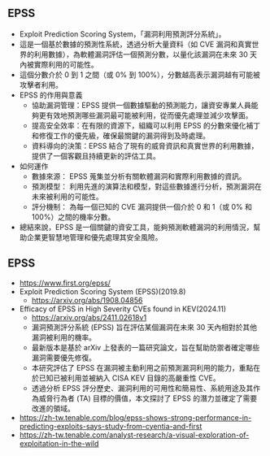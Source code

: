 ## EPSS
- Exploit Prediction Scoring System，「漏洞利用預測評分系統」。
- 這是一個基於數據的預測性系統，透過分析大量資料（如 CVE 漏洞和真實世界的利用數據），為軟體漏洞評估一個預測分數，以量化該漏洞在未來 30 天內被實際利用的可能性。
- 這個分數介於 0 到 1 之間（或 0% 到 100%），分數越高表示漏洞越有可能被攻擊者利用。 
- EPSS 的作用與意義
  - 協助漏洞管理：EPSS 提供一個數據驅動的預測能力，讓資安專業人員能夠更有效地預測哪些漏洞最可能被利用，從而優先處理並減少攻擊面。
  - 提高安全效率：在有限的資源下，組織可以利用 EPSS 的分數來優化補丁和修復工作的優先級，確保最關鍵的漏洞得到及時處理。
  - 資料導向的決策：EPSS 結合了現有的威脅資訊和真實世界的利用數據，提供了一個客觀且持續更新的評估工具。 
- 如何運作
  - 數據來源： EPSS 蒐集並分析有關軟體漏洞和實際利用數據的資訊。
  - 預測模型： 利用先進的演算法和模型，對這些數據進行分析，預測漏洞在未來被利用的可能性。
  - 評分機制： 為每一個已知的 CVE 漏洞提供一個介於 0 和 1（或 0% 和 100%）之間的機率分數。
- 總結來說，EPSS 是一個關鍵的資安工具，能夠預測軟體漏洞的利用情況，幫助企業更智慧地管理和優先處理其安全風險。
## EPSS
- https://www.first.org/epss/
- Exploit Prediction Scoring System (EPSS)(2019.8)
  - https://arxiv.org/abs/1908.04856 
- Efficacy of EPSS in High Severity CVEs found in KEV(2024.11)
  - https://arxiv.org/abs/2411.02618v1
  - 漏洞預測評分系統 (EPSS) 旨在評估某個漏洞在未來 30 天內相對於其他漏洞被利用的機率。
  - 最新版本是基於 arXiv 上發表的一篇研究論文，旨在幫助防禦者確定哪些漏洞需要優先修復。
  - 本研究評估了 EPSS 在漏洞被主動利用之前預測漏洞利用的能力，重點在於已知已被利用並被納入 CISA KEV 目錄的高嚴重性 CVE。
  - 透過分析 EPSS 評分歷史、漏洞利用的可用性和簡易性、系統用途及其作為威脅行為者 (TA) 目標的價值，本文探討了 EPSS 的潛力並確定了需要改進的領域。 
- https://zh-tw.tenable.com/blog/epss-shows-strong-performance-in-predicting-exploits-says-study-from-cyentia-and-first
- https://zh-tw.tenable.com/analyst-research/a-visual-exploration-of-exploitation-in-the-wild
